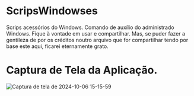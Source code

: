 # ScripsWindowses
Scrips acessórios do Windows.
Comando de auxílio do administrado Windows. 
Fique à vontade em usar e compartilhar. 
Mas, se puder fazer a gentileza de por os créditos noutro arquivo que for compartilhar tendo por base este aqui, ficarei eternamente grato.

# Captura de Tela da Aplicação.
![Captura de tela de 2024-10-06 15-15-59](https://github.com/user-attachments/assets/dd7ddb35-b8a0-487b-8604-62b15fcc5755)


